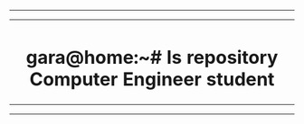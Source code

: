 <html>
    <hr></hr>
    <div align="left">
    <table border="0">
        <tr>
            <td width="700px"><h1 align="center">gara@home:~# 
     ls repository
           Computer Engineer student</td>
        </tr>
       </table>
    </div>
  </html>
<hr></hr>
